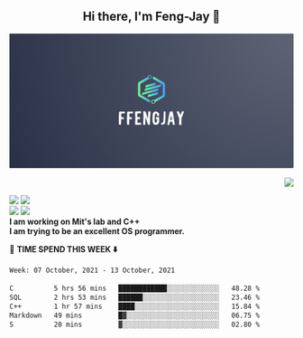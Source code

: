 <h2 align="center"> Hi there, I'm Feng-Jay 👋 </h2>  

![](https://github.com/Feng-Jay/DataStruct/blob/master/Image/1.png)  

<img align="right" src="https://github-readme-stats.vercel.app/api?username=Feng-Jay&show_icons=true&icon_color=CE1D2D&text_color=718096&bg_color=ffffff&hide_title=true" />


&emsp;

![](https://visitor-badge.glitch.me/badge?page_id=Feng-Jay.readme)
![](https://img.shields.io/badge/Concentrate-Cpp-blue)  
![](https://img.shields.io/badge/Rust-primer-orange)
![](https://img.shields.io/badge/Target-OS-9cf)  
**I am working on Mit's lab and C++**  
**I am trying to be an excellent OS programmer.**  


📘 **TIME SPEND THIS WEEK ⬇️**
<!--START_SECTION:waka-->
```text
Week: 07 October, 2021 - 13 October, 2021

C          5 hrs 56 mins   ████████████░░░░░░░░░░░░░   48.28 % 
SQL        2 hrs 53 mins   ██████░░░░░░░░░░░░░░░░░░░   23.46 % 
C++        1 hr 57 mins    ████░░░░░░░░░░░░░░░░░░░░░   15.84 % 
Markdown   49 mins         █▓░░░░░░░░░░░░░░░░░░░░░░░   06.75 % 
S          20 mins         ▓░░░░░░░░░░░░░░░░░░░░░░░░   02.80 % 
```
<!--END_SECTION:waka-->
